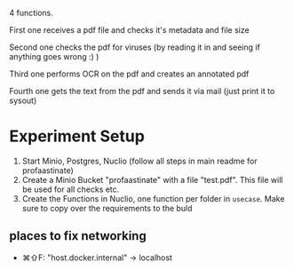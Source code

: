 4 functions.

First one receives a pdf file and checks it's metadata and file size

Second one checks the pdf for viruses (by reading it in and seeing if anything goes wrong :) )

Third one performs OCR on the pdf and creates an annotated pdf

Fourth one gets the text from the pdf and sends it via mail (just print it to sysout)

# Experiment Setup

1. Start Minio, Postgres, Nuclio (follow all steps in main readme for profaastinate)
2. Create a Minio Bucket "profaastinate" with a file "test.pdf". This file will be used for all checks etc.
3. Create the Functions in Nuclio, one function per folder in `usecase`. Make sure to copy over the requirements to the buld

## places to fix networking

* ⌘⇧F: "host.docker.internal" -> localhost